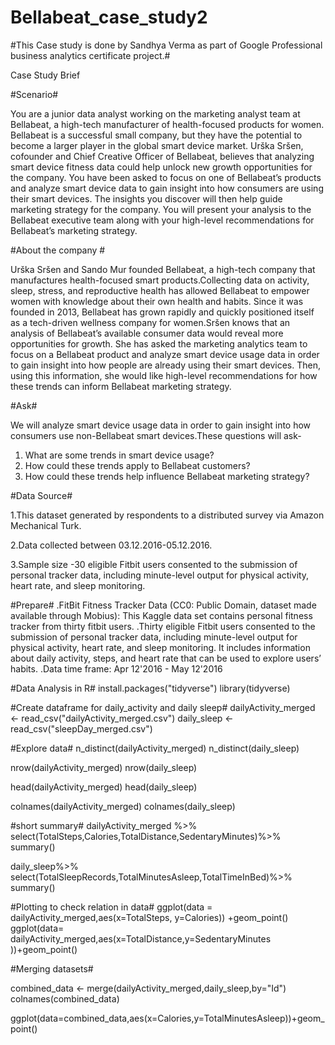 # Bellabeat_case_study2

#This Case study is done by Sandhya Verma as part of Google Professional business analytics certificate project.#

Case Study Brief

#Scenario#

You are a junior data analyst working on the marketing analyst team at Bellabeat, a high-tech manufacturer of health-focused products for women. Bellabeat is a successful small company, but they have the potential to become a larger player in the global smart device market. Urška Sršen, cofounder and Chief Creative Officer of Bellabeat, believes that analyzing smart device fitness data could help unlock new growth opportunities for the company. You have been asked to focus on one of
Bellabeat’s products and analyze smart device data to gain insight into how consumers are using their smart devices. The insights you discover will then help guide marketing strategy for the company. You will present your analysis to the Bellabeat executive team along with your high-level recommendations for Bellabeat’s marketing strategy.

#About the company #

Urška Sršen and Sando Mur founded Bellabeat, a high-tech company that manufactures health-focused smart products.Collecting data on activity, sleep, stress, and reproductive health has allowed Bellabeat to empower women with knowledge about their own health and habits. Since it was founded in 2013, Bellabeat has grown rapidly and quickly positioned itself as a tech-driven wellness company for women.Sršen knows that an analysis of Bellabeat’s available consumer data would reveal more opportunities for growth. She has asked the marketing analytics team to focus on a Bellabeat product and analyze smart device usage data in order to gain
insight into how people are already using their smart devices. Then, using this information, she would like high-level recommendations for how these trends can inform Bellabeat marketing strategy.


#Ask#

We will analyze smart device usage data in order to gain insight into how consumers use non-Bellabeat smart devices.These questions will ask-

1. What are some trends in smart device usage?
2. How could these trends apply to Bellabeat customers?
3. How could these trends help influence Bellabeat marketing strategy?

#Data Source#

1.This dataset generated by respondents to a distributed survey via Amazon Mechanical Turk.

2.Data collected between 03.12.2016-05.12.2016.

3.Sample size -30 eligible Fitbit users consented to the submission of personal tracker data, including minute-level output for physical activity, heart rate, and sleep monitoring.


#Prepare#
.FitBit Fitness Tracker Data (CC0: Public Domain, dataset made available through Mobius): This Kaggle data set contains personal fitness tracker from thirty fitbit users.
.Thirty eligible Fitbit users consented to the submission of personal tracker data, including minute-level output for physical activity, heart rate, and sleep monitoring. It includes information about daily activity, steps, and heart rate that can be used to explore users’ habits.
.Data time frame: Apr 12'2016 - May 12'2016

#Data Analysis in R#
install.packages("tidyverse")
library(tidyverse)

#Create dataframe for daily_activity and daily sleep#
dailyActivity_merged <- read_csv("dailyActivity_merged.csv")
daily_sleep <- read_csv("sleepDay_merged.csv")

#Explore data#
n_distinct(dailyActivity_merged)
n_distinct(daily_sleep)

nrow(dailyActivity_merged)
nrow(daily_sleep)

head(dailyActivity_merged)
head(daily_sleep)

colnames(dailyActivity_merged)
colnames(daily_sleep)

#short summary#
dailyActivity_merged %>%
  select(TotalSteps,Calories,TotalDistance,SedentaryMinutes)%>%
  summary()

daily_sleep%>%
  select(TotalSleepRecords,TotalMinutesAsleep,TotalTimeInBed)%>%
  summary()

#Plotting to check relation in data#
ggplot(data = dailyActivity_merged,aes(x=TotalSteps, y=Calories)) +geom_point()
ggplot(data= dailyActivity_merged,aes(x=TotalDistance,y=SedentaryMinutes ))+geom_point()

#Merging datasets#

combined_data <- merge(dailyActivity_merged,daily_sleep,by="Id")
colnames(combined_data)

ggplot(data=combined_data,aes(x=Calories,y=TotalMinutesAsleep))+geom_point()



